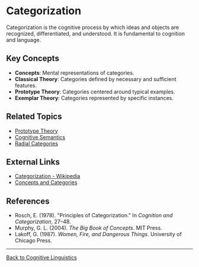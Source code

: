 # Categorization

Categorization is the cognitive process by which ideas and objects are recognized, differentiated, and understood. It is fundamental to cognition and language.

## Key Concepts

- **Concepts**: Mental representations of categories.
- **Classical Theory**: Categories defined by necessary and sufficient features.
- **Prototype Theory**: Categories centered around typical examples.
- **Exemplar Theory**: Categories represented by specific instances.


## Related Topics

- [Prototype Theory](Prototype-Theory.md)
- [Cognitive Semantics](Cognitive-Semantics.md)
- [Radial Categories](Advanced/Radial-Categories.md)

## External Links

- [Categorization - Wikipedia](https://en.wikipedia.org/wiki/Categorization)
- [Concepts and Categories](https://plato.stanford.edu/entries/concepts/)

## References

- Rosch, E. (1978). "Principles of Categorization." In *Cognition and Categorization*, 27–48.
- Murphy, G. L. (2004). *The Big Book of Concepts*. MIT Press.
- Lakoff, G. (1987). *Women, Fire, and Dangerous Things*. University of Chicago Press.

---

[Back to Cognitive Linguistics](../README.md)

